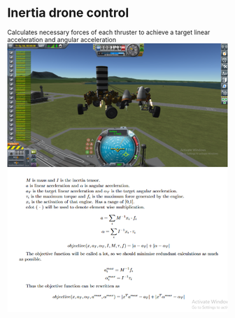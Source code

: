 # Inertia drone control
Calculates necessary forces of each thruster to achieve a target linear acceleration and angular acceleration  
![](screenshot.png)
![](explanation.png)
